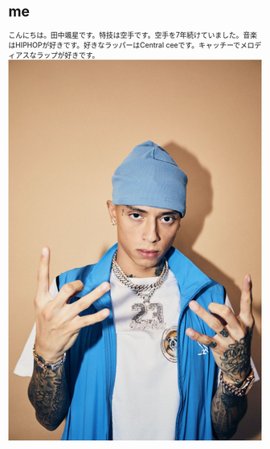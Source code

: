 # me
こんにちは。田中颯星です。特技は空手です。空手を7年続けていました。音楽はHIPHOPが好きです。好きなラッパーはCentral ceeです。キャッチーでメロディアスなラップが好きです。![alt text](<central cee.jpg>)
